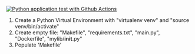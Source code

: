 [![Python application test with Github Actions](https://github.com/fahernkhan/AWS-Microservices-with-Python-and-FastAPI/actions/workflows/aws.yml/badge.svg)](https://github.com/fahernkhan/AWS-Microservices-with-Python-and-FastAPI/actions/workflows/aws.yml) 

1. Create a Python Virtual Environment with "virtualenv venv" and "source venv/bin/activate"
2. Create empty file: "Makefile", "requirements.txt", "main.py", "Dockerfile", "mylib/__init__.py"
3. Populate 'Makefile'
